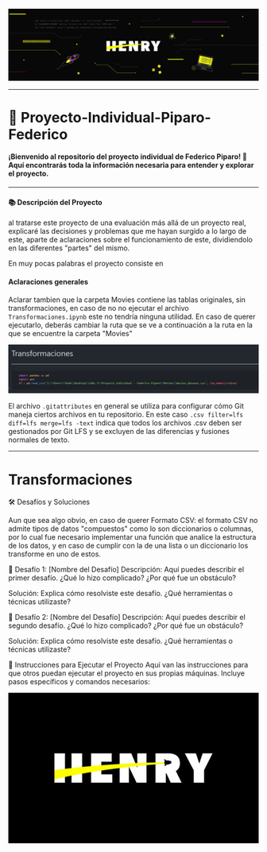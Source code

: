 
![BannerHenry](src/images/Henry/HEADER-BLOG-NEGRO-01.jpg)

---


# 🚀 Proyecto-Individual-Piparo-Federico

####  ¡Bienvenido al repositorio del proyecto individual de Federico Piparo! 🎉 Aquí encontrarás toda la información necesaria para entender y explorar el proyecto.

---

#### 📚 Descripción del Proyecto
al tratarse este proyecto de una evaluación más allá de un proyecto real, explicaré las decisiones y problemas que me hayan surgido a lo largo de este, aparte de aclaraciones sobre el funcionamiento de este, dividiendolo en las diferentes "partes" del mismo.

En muy pocas palabras el proyecto consiste en


#### Aclaraciones generales 

Aclarar tambien que la carpeta Movies contiene las tablas originales, sin transformaciones, en caso de no no ejecutar el archivo `Transformaciones.ipynb` este no tendría ninguna utilidad. En caso de querer ejecutarlo, deberás cambiar la ruta que se ve a continuación a la ruta en la que se encuentre la carpeta "Movies"



![RutaDeMovies](src/images/Henry/rutapd.JPG)

 El archivo `.gitattributes`  en general se utiliza para configurar cómo Git maneja ciertos archivos en tu repositorio. En este caso `.csv filter=lfs diff=lfs merge=lfs -text` indica que todos los archivos .csv deben ser gestionados por Git LFS y se excluyen de las diferencias y fusiones normales de texto.

---

# Transformaciones


🛠️ Desafíos y Soluciones

Aun que sea algo obvio, en caso de querer 
Formato CSV: el formato CSV no admite tipos de datos "compuestos" como lo son diccionarios o columnas, por lo cual fue necesario implementar una función que analice la estructura de los datos, y en caso de cumplir con la de una lista o un diccionario los transforme en uno de estos. 

🧩 Desafío 1: [Nombre del Desafío]
Descripción:
Aquí puedes describir el primer desafío. ¿Qué lo hizo complicado? ¿Por qué fue un obstáculo?

Solución:
Explica cómo resolviste este desafío. ¿Qué herramientas o técnicas utilizaste?

🧩 Desafío 2: [Nombre del Desafío]
Descripción:
Aquí puedes describir el segundo desafío. ¿Qué lo hizo complicado? ¿Por qué fue un obstáculo?

Solución:
Explica cómo resolviste este desafío. ¿Qué herramientas o técnicas utilizaste?

📝 Instrucciones para Ejecutar el Proyecto
Aquí van las instrucciones para que otros puedan ejecutar el proyecto en sus propias máquinas. Incluye pasos específicos y comandos necesarios:

![logo Henry](src/images/Henry/Soy-Henry-logo.jpg)

